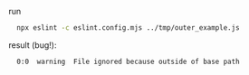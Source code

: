 run

```bash
  npx eslint -c eslint.config.mjs ../tmp/outer_example.js
```

result (bug!):


```
  0:0  warning  File ignored because outside of base path
```
